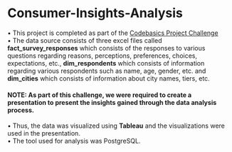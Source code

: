 # Consumer-Insights-Analysis  

• This project is completed as part of the [Codebasics Project Challenge](https://codebasics.io/challenge/codebasics-resume-project-challenge)  
• The data source consists of three excel files called **fact_survey_responses** which consists of the responses to various questions regarding reasons, perceptions, preferences, choices, expectations, etc., **dim_respondents** which consists of information regarding various respondents such as name, age, gender, etc. and **dim_cities** which consists of information about city names, tiers, etc.  
#### NOTE: As part of this challenge, we were required to create a presentation to present the insights gained through the data analysis process. 
• Thus, the data was visualized using **Tableau** and the visualizations were used in the presentation.  
• The tool used for analysis was PostgreSQL.
